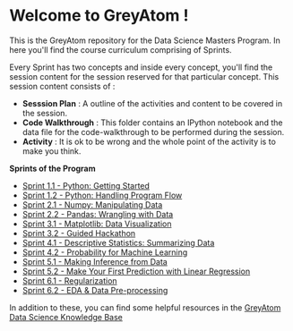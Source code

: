 # Welcome to GreyAtom !

This is the GreyAtom repository for the Data Science Masters Program. In here you'll find the course curriculum comprising of Sprints. 

Every Sprint has two concepts and inside every concept, you'll find the session content for the session reserved for that particular concept. This session content consists of :

- **Sesssion Plan** :   A outline of the activities and content to be covered in the session.
- **Code Walkthrough** :  This folder contains an IPython notebook and the data file for the code-walkthrough to be performed during the session. 
- **Activity** : It is ok to be wrong and the whole point of the activity is to make you think.

**Sprints of the Program**
- [Sprint 1.1 - Python: Getting Started](https://github.com/commit-live-students/GLabs_DSMX/blob/master/Sprint%201%20Python%20Fundamentals/1.1%20-%20Python_%20Getting%20Started/Sprint%201.1%20-%20Python%20Getting%20Started.md)
- [Sprint 1.2 - Python: Handling Program Flow](https://github.com/commit-live-students/GLabs_DSMX/blob/master/Sprint%201%20Python%20Fundamentals/1.2_%20Python_%20Handling%20Program%20Flow/Sprint%201.2%20-%20Python%20-%20Handling%20Program%20Flow.md)
- [Sprint 2.1 - Numpy: Manipulating Data](https://github.com/commit-live-students/GLabs_DSMX/tree/master/Sprint%202%20NumPy%20and%20Pandas/2.1%20Manipulating%20Data%20Using%20Numpy)
- [Sprint 2.2 - Pandas: Wrangling with Data](https://github.com/commit-live-students/GLabs_DSMX/tree/master/Sprint%202%20NumPy%20and%20Pandas/2.2%20Data%20Wrangling%20with%20Pandas)
- [Sprint 3.1 - Matplotlib: Data Visualization](https://github.com/commit-live-students/GLabs_DSMX/tree/master/Sprint%203%20Data%20Visualization%20and%20Guided%20Hackathon/3.1%20-%20Data%20Visualization%20with%20Matplotlib)
- [Sprint 3.2 - Guided Hackathon](https://github.com/commit-live-students/GLabs_DSMX/tree/master/Sprint%203%20Data%20Visualization%20and%20Guided%20Hackathon/3.2%20-%20Guided%20Hackathon)
- [Sprint 4.1 - Descriptive Statistics: Summarizing Data](https://github.com/commit-live-students/GLabs_DSMX/blob/master/Sprint%204%20Statistics%20Foundations/4.1%20-%20Summarizing%20Data%20with%20Statistics/Sprint%204.1%20-%20Summarizing%20Data%20with%20Statistics.md)
- [Sprint 4.2 - Probability for Machine Learning](https://github.com/commit-live-students/GLabs_DSMX/blob/master/Sprint%204%20Statistics%20Foundations/4.2%20-%20Introduction%20to%20Probability/Sprint%204.2%20-%20Probability%20for%20Machine%20Learning.md)
- [Sprint 5.1 - Making Inference from Data](https://github.com/commit-live-students/GLabs_DSMX/blob/master/Sprint%205%20Advanced%20Statistics/5.1%20-%20Making%20Inference%20with%20Statistics/Sprint%205.1%20-%20Making%20Inference%20with%20Statistics.md)
- [Sprint 5.2 - Make Your First Prediction with Linear Regression](https://github.com/commit-live-students/GLabs_DSMX/tree/master/Sprint%205%20Advanced%20Statistics/5.2%20-%20Make%20Your%20First%20Prediction%20with%20Linear%20Regression)
- [Sprint 6.1 - Regularization](https://github.com/commit-live-students/GLabs_DSMX/tree/master/Sprint%206%20Data%20Processing%20and%20Prediction/6.1%20-%20Regularization)
- [Sprint 6.2 - EDA & Data Pre-processing](https://github.com/commit-live-students/GLabs_DSMX/tree/master/Sprint%206%20Data%20Processing%20and%20Prediction/6.2%20-%20EDA%20%26%20Data%20Pre-processing)

In addition to these, you can find some helpful resources in the [GreyAtom Data Science Knowledge Base](https://greyatomedutech.freshdesk.com/support/solutions)
